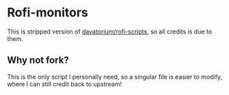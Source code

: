 # Rofi-monitors

This is stripped version of [davatorium/rofi-scripts](https://github.com/davatorium/rofi-scripts), so all credits is due to them.

## Why not fork?

This is the only script I personally need, so a singular file is easier to modify, where I can still credit back to upstream!
